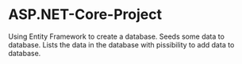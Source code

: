# ASP.NET-Core-Project
Using Entity Framework to create a database. Seeds some data to database. Lists the data in the database with pissibility to add data to database.
